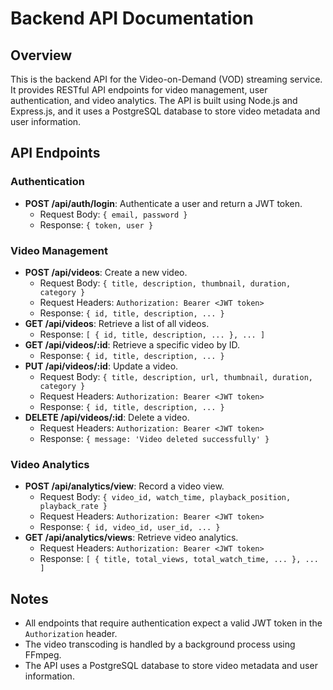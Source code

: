 # Backend API Documentation

## Overview
This is the backend API for the Video-on-Demand (VOD) streaming service. It provides RESTful API endpoints for video management, user authentication, and video analytics. The API is built using Node.js and Express.js, and it uses a PostgreSQL database to store video metadata and user information.

## API Endpoints

### Authentication
* **POST /api/auth/login**: Authenticate a user and return a JWT token.
	+ Request Body: `{ email, password }`
	+ Response: `{ token, user }`

### Video Management
* **POST /api/videos**: Create a new video.
	+ Request Body: `{ title, description, thumbnail, duration, category }`
	+ Request Headers: `Authorization: Bearer <JWT token>`
	+ Response: `{ id, title, description, ... }`
* **GET /api/videos**: Retrieve a list of all videos.
	+ Response: `[ { id, title, description, ... }, ... ]`
* **GET /api/videos/:id**: Retrieve a specific video by ID.
	+ Response: `{ id, title, description, ... }`
* **PUT /api/videos/:id**: Update a video.
	+ Request Body: `{ title, description, url, thumbnail, duration, category }`
	+ Request Headers: `Authorization: Bearer <JWT token>`
	+ Response: `{ id, title, description, ... }`
* **DELETE /api/videos/:id**: Delete a video.
	+ Request Headers: `Authorization: Bearer <JWT token>`
	+ Response: `{ message: 'Video deleted successfully' }`

### Video Analytics
* **POST /api/analytics/view**: Record a video view.
	+ Request Body: `{ video_id, watch_time, playback_position, playback_rate }`
	+ Request Headers: `Authorization: Bearer <JWT token>`
	+ Response: `{ id, video_id, user_id, ... }`
* **GET /api/analytics/views**: Retrieve video analytics.
	+ Request Headers: `Authorization: Bearer <JWT token>`
	+ Response: `[ { title, total_views, total_watch_time, ... }, ... ]`

## Notes
* All endpoints that require authentication expect a valid JWT token in the `Authorization` header.
* The video transcoding is handled by a background process using FFmpeg.
* The API uses a PostgreSQL database to store video metadata and user information.
